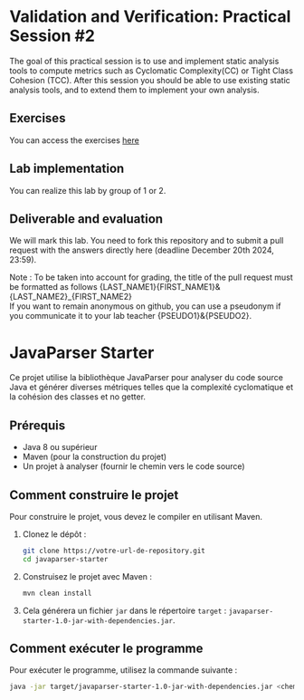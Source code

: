 # Validation and Verification: Practical Session #2

The goal of this practical session is to use and implement static analysis tools to compute metrics such as Cyclomatic Complexity(CC) or Tight Class Cohesion (TCC).
After this session you should be able to use existing static analysis tools, and to extend them to implement your own analysis. 

## Exercises

You can access the exercises [here](sujet.md)

## Lab implementation

You can realize this lab by group of 1 or 2. 

## Deliverable and evaluation

We will mark this lab. You need to fork this repository and to submit a pull request with the answers directly here (deadline December 20th 2024, 23:59).

Note : To be taken into account for grading, the title of the pull request must be formatted as follows {LAST_NAME1}{FIRST_NAME1}&{LAST_NAME2}_{FIRST_NAME2}  
If you want to remain anonymous on github, you can use a pseudonym if you communicate it to your lab teacher {PSEUDO1}&{PSEUDO2}.



# JavaParser Starter

Ce projet utilise la bibliothèque JavaParser pour analyser du code source Java et générer diverses métriques telles que la complexité cyclomatique et la cohésion des classes et no getter.

## Prérequis

- Java 8 ou supérieur
- Maven (pour la construction du projet)
- Un projet à analyser (fournir le chemin vers le code source)

## Comment construire le projet

Pour construire le projet, vous devez le compiler en utilisant Maven.

1. Clonez le dépôt :
    ```bash
    git clone https://votre-url-de-repository.git
    cd javaparser-starter
    ```

2. Construisez le projet avec Maven :
    ```bash
    mvn clean install
    ```

3. Cela générera un fichier `jar` dans le répertoire `target` : `javaparser-starter-1.0-jar-with-dependencies.jar`.

## Comment exécuter le programme

Pour exécuter le programme, utilisez la commande suivante :

```bash
java -jar target/javaparser-starter-1.0-jar-with-dependencies.jar <chemin-vers-le-code-source>
